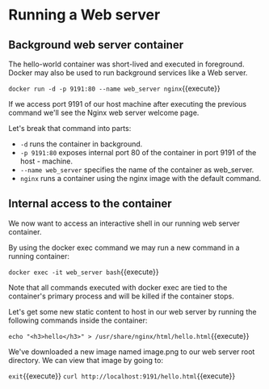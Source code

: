 # Running a Web server
## Background web server container

The hello-world container was short-lived and executed in foreground. Docker may also be used to run background services like a Web server.

`docker run -d -p 9191:80 --name web_server nginx`{{execute}}

If we access port 9191 of our host machine after executing the previous command we'll see the Nginx web server welcome page.

Let's break that command into parts:

- `-d` runs the container in background.
- `-p 9191:80` exposes internal port 80 of the container in port 9191 of the host - machine.
- `--name web_server` specifies the name of the container as web_server.
- `nginx` runs a container using the nginx image with the default command.

## Internal access to the container

We now want to access an interactive shell in our running web server container.

By using the docker exec command we may run a new command in a running container:

`docker exec -it web_server bash`{{execute}}

Note that all commands executed with docker exec are tied to the container's primary process and will be killed if the container stops.

Let's get some new static content to host in our web server by running the following commands inside the container:

`echo "<h3>hello</h3>" > /usr/share/nginx/html/hello.html`{{execute}}

We've downloaded a new image named image.png to our web server root directory. We can view that image by going to:

`exit`{{execute}}
`curl http://localhost:9191/hello.html`{{execute}}
